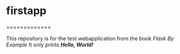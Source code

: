 # firstapp
=============

This repository is for the test webapplication from the book _Flask By Example_
It only prints ___Hello, World!___
